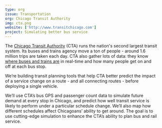 ```yaml
---
type: org
issue: Transportation
org: Chicago Transit Authority
img: cta.png
website: ['http://www.transitchicago.com']
project: Simulating better bus service
---
```


The [Chicago Transit Authority](http://www.transitchicago.com) (CTA) runs the nation's second largest transit system. Its buses and trains agency move a ton of people - around 1.6 million trips are taken each day. CTA also gather lots of data: they know [where buses and trains are](http://www.transitchicago.com/developers/bustracker.aspx) in real-time and how many people get on and off at each bus stop.

We’re building transit planning tools that help CTA better predict the impact of a service change on a route - and all connecting routes - before deploying a single vehicle.

We’ll use CTA’s bus GPS and passenger count data to simulate future demand at every stop in Chicago, and predict how well transit service is likely to perform under a particular schedule change. We’ll also map how different schedules affect Chicagoans’ ability to get around. The goal is to use cutting-edge simulation to enhance the CTA’s ability to plan bus and rail service.
      